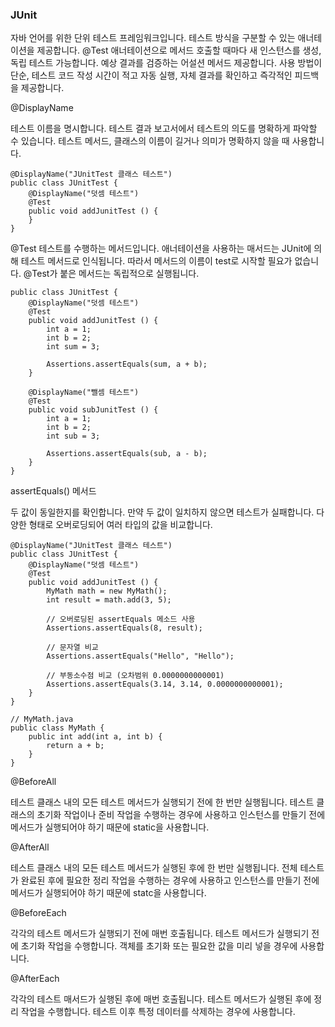 ### JUnit

자바 언어를 위한 단위 테스트 프레임워크입니다. 테스트 방식을 구분할 수 있는 애너테이션을 제공합니다. @Test 애너테이션으로 메서드 호출할 때마다 새 인스턴스를 생성, 독립 테스트 가능합니다. 예상 결과를 검증하는 어설션 메서드 제공합니다. 사용 방법이 단순, 테스트 코드 작성 시간이 적고 자동 실행, 자체 결과를 확인하고 즉각적인 피드백을 제공합니다.

@DisplayName

테스트 이름을 명시합니다. 테스트 결과 보고서에서 테스트의 의도를 명확하게 파악할 수 있습니다. 테스트 메서드, 클래스의 이름이 길거나 의미가 명확하지 않을 때 사용합니다.
```
@DisplayName("JUnitTest 클래스 테스트")
public class JUnitTest {
    @DisplayName("덧셈 테스트")
    @Test
    public void addJunitTest () {
    }
}
```

@Test
테스트를 수행하는 메서드입니다. 애너테이션을 사용하는 매서드는 JUnit에 의해 테스트 메서드로 인식됩니다. 따라서 메서드의 이름이 test로 시작할 필요가 없습니다. @Test가 붙은 메서드는 독립적으로 실행됩니다.
```
public class JUnitTest {
    @DisplayName("덧셈 테스트")
    @Test
    public void addJunitTest () {
        int a = 1;
        int b = 2;
        int sum = 3;

        Assertions.assertEquals(sum, a + b);
    }

    @DisplayName("뺄셈 테스트")
    @Test
    public void subJunitTest () {
        int a = 1;
        int b = 2;
        int sub = 3;

        Assertions.assertEquals(sub, a - b);
    }
}
```

assertEquals() 메서드

두 값이 동일한지를 확인합니다. 만약 두 값이 일치하지 않으면 테스트가 실패합니다. 다양한 형태로 오버로딩되어 여러 타입의 값을 비교합니다.
```
@DisplayName("JUnitTest 클래스 테스트")
public class JUnitTest {
    @DisplayName("덧셈 테스트")
    @Test
    public void addJunitTest () {
        MyMath math = new MyMath();
        int result = math.add(3, 5);

        // 오버로딩된 assertEquals 메소드 사용
        Assertions.assertEquals(8, result);

        // 문자열 비교
        Assertions.assertEquals("Hello", "Hello");

        // 부동소수점 비교 (오차범위 0.0000000000001)
        Assertions.assertEquals(3.14, 3.14, 0.0000000000001);
    }
}
```
```
// MyMath.java
public class MyMath {
    public int add(int a, int b) {
        return a + b;
    }
}
```

@BeforeAll

테스트 클래스 내의 모든 테스트 메서드가 실행되기 전에 한 번만 실행됩니다. 테스트 클래스의 초기화 작업이나 준비 작업을 수행하는 경우에 사용하고 인스턴스를 만들기 전에 메서드가 실행되어야 하기 때문에 static을 사용합니다.

@AfterAll

테스트 클래스 내의 모든 테스트 메서드가 실행된 후에 한 번만 실행됩니다. 전체 테스트가 완료된 후에 필요한 정리 작업을 수행하는 경우에 사용하고 인스턴스를 만들기 전에 메서드가 실행되어야 하기 때문에 statc을 사용합니다.

@BeforeEach

각각의 테스트 메서드가 실행되기 전에 매번 호출됩니다. 테스트 메서드가 실행되기 전에 초기화 작업을 수행합니다. 객체를 초기화 또는 필요한 값을 미리 넣을 경우에 사용합니다.

@AfterEach

각각의 테스트 매서드가 실행된 후에 매번 호출됩니다. 테스트 메서드가 실행된 후에 정리 작업을 수행합니다. 테스트 이후 특정 데이터를 삭제하는 경우에 사용합니다.